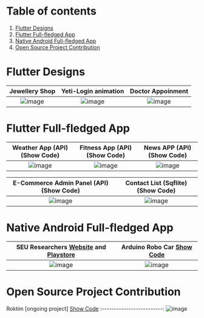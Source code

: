 # Table of contents
1. [Flutter Designs](#flutter_designs)
2. [Flutter Full-fledged App](#flutter-full-fledged-app---)
3. [Native Android Full-fledged App](#native-android-full-fledged-app--)
4. [Open Source Project Contribution](#open-source-project-contribution--)


# Flutter Designs <a name="flutter_designs"></a>

Jewellery Shop  |  Yeti-Login animation |  Doctor Appoinment
:-------------------------:|:-------------------------:|:-------------------------:
![image](https://github.com/iqbalriiaz/Project-Showcase/blob/main/res/jwellery-shop.gif) | ![image](https://raw.githubusercontent.com/iqbalriiaz/Flutter-Showcase/main/res/yeti-login-animation.gif) |![image](https://github.com/iqbalriiaz/Project-Showcase/blob/main/res/doctor-appointment-app.gif?raw=true)



# Flutter Full-fledged App <a name="flutter_App"></a>  <a name="flutter-full-fledged-app---"></a>

Weather App (API) (Show Code)  |  Fitness App (API) (Show Code) |  News APP (API) (Show Code)
:-------------------------:|:-------------------------:|:-------------------------:
![image](https://raw.githubusercontent.com/iqbalriiaz/Project-Showcase/main/res/weather-app.gif) | ![image](https://github.com/iqbalriiaz/Project-Showcase/blob/main/res/updating.gif) | ![image]()

E-Commerce Admin Panel (API) (Show Code)  |  Contact List (Sqflite) (Show Code)
:-------------------------:|:-------------------------:
![image](https://github.com/iqbalriiaz/Project-Showcase/blob/main/res/updating.gif) | ![image](https://github.com/iqbalriiaz/Project-Showcase/blob/main/res/updating.gif) |





# Native Android Full-fledged App  <a name="native-android-full-fledged-app--"></a>

SEU Researchers [Website](https://iqbalriiaz.github.io/seu-researchers/) and [Playstore](https://play.google.com/store/apps/details?id=com.iqbalriiaz.seuresearchers)  |  Arduino Robo Car [Show Code](https://github.com/iqbalriiaz/Arduino-Robo-Car)
:-------------------------:|:-------------------------:
![image](https://github.com/iqbalriiaz/Project-Showcase/blob/main/res/updating.gif) | ![image](https://github.com/iqbalriiaz/Project-Showcase/blob/main/res/Arduino-Robo-Car.gif) |





# Open Source Project Contribution  <a name="open-source-project-contribution--"></a>

Roktim [ongoing project] [Show Code](https://github.com/RoySujon/blood_donor)
:-------------------------:
![image](https://github.com/iqbalriiaz/Project-Showcase/blob/main/res/roktim.gif)
